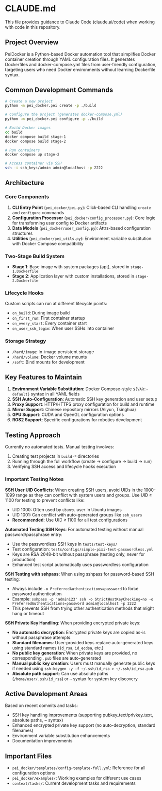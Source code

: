 # CLAUDE.md

This file provides guidance to Claude Code (claude.ai/code) when working with code in this repository.

## Project Overview

PeiDocker is a Python-based Docker automation tool that simplifies Docker container creation through YAML configuration files. It generates Dockerfiles and docker-compose.yml files from user-friendly configuration, targeting users who need Docker environments without learning Dockerfile syntax.

## Common Development Commands

```bash
# Create a new project
python -m pei_docker.pei create -p ./build

# Configure the project (generates docker-compose.yml)
python -m pei_docker.pei configure -p ./build

# Build Docker images
cd build
docker compose build stage-1
docker compose build stage-2

# Run containers
docker compose up stage-2

# Access container via SSH
ssh -i ssh_keys/admin admin@localhost -p 2222
```

## Architecture

### Core Components

1. **CLI Entry Point** (`pei_docker/pei.py`): Click-based CLI handling `create` and `configure` commands
2. **Configuration Processor** (`pei_docker/config_processor.py`): Core logic for transforming user config to Docker artifacts
3. **Data Models** (`pei_docker/user_config.py`): Attrs-based configuration structures
4. **Utilities** (`pei_docker/pei_utils.py`): Environment variable substitution with Docker Compose compatibility

### Two-Stage Build System

- **Stage 1**: Base image with system packages (apt), stored in `stage-1.Dockerfile`
- **Stage 2**: Application layer with custom installations, stored in `stage-2.Dockerfile`

### Lifecycle Hooks

Custom scripts can run at different lifecycle points:
- `on_build`: During image build
- `on_first_run`: First container startup
- `on_every_start`: Every container start
- `on_user_ssh_login`: When user SSHs into container

### Storage Strategy

- `/hard/image`: In-image persistent storage
- `/hard/volume`: Docker volume mounts
- `/soft`: Bind mounts for development

## Key Features to Maintain

1. **Environment Variable Substitution**: Docker Compose-style `${VAR:-default}` syntax in all YAML fields
2. **SSH Auto-Configuration**: Automatic SSH key generation and user setup
3. **Proxy Support**: HTTP/HTTPS proxy configuration for build and runtime
4. **Mirror Support**: Chinese repository mirrors (Aliyun, Tsinghua)
5. **GPU Support**: CUDA and OpenGL configuration options
6. **ROS2 Support**: Specific configurations for robotics development

## Testing Approach

Currently no automated tests. Manual testing involves:
1. Creating test projects in `build-*` directories
2. Running through the full workflow (create → configure → build → run)
3. Verifying SSH access and lifecycle hooks execution

### Important Testing Notes

**SSH User UID Conflicts**: When creating SSH users, avoid UIDs in the 1000-1099 range as they can conflict with system users and groups. Use UID ≥ 1100 for testing to prevent conflicts like:
- UID 1000: Often used by `ubuntu` user in Ubuntu images
- UID 1001: Can conflict with auto-generated groups like `ssh_users`
- **Recommended**: Use UID ≥ 1100 for all test configurations

**Automated Testing SSH Keys**: For automated testing without manual password/passphrase entry:
- Use the passwordless SSH keys in `tests/test-keys/`
- Test configuration: `tests/configs/simple-pixi-test-passwordless.yml`
- Keys are RSA 2048-bit without passphrase (testing only, never for production)
- Enhanced test script automatically uses passwordless configuration

**SSH Testing with sshpass**: When using sshpass for password-based SSH testing:
- Always include `-o PreferredAuthentications=password` to force password authentication
- Example: `sshpass -p 'admin123' ssh -o StrictHostKeyChecking=no -o PreferredAuthentications=password admin@localhost -p 2222`
- This prevents SSH from trying other authentication methods that might hang or timeout

**SSH Private Key Handling**: When providing encrypted private keys:
- **No automatic decryption**: Encrypted private keys are copied as-is without passphrase attempts
- **Standard filenames**: User-provided keys replace auto-generated keys using standard names (`id_rsa`, `id_ecdsa`, etc.)
- **No public key generation**: When private keys are provided, no corresponding `.pub` files are auto-generated
- **Manual public key creation**: Users must manually generate public keys if needed using `ssh-keygen -y -f ~/.ssh/id_rsa > ~/.ssh/id_rsa.pub`
- **Absolute path support**: Can use absolute paths (`/home/user/.ssh/id_rsa`) or `~` syntax for system key discovery

## Active Development Areas

Based on recent commits and tasks:
- SSH key handling improvements (supporting pubkey_text/privkey_text, absolute paths, ~ syntax)
- Enhanced encrypted private key support (no auto-decryption, standard filenames)
- Environment variable substitution enhancements
- Documentation improvements

## Important Files

- `pei_docker/templates/config-template-full.yml`: Reference for all configuration options
- `pei_docker/examples/`: Working examples for different use cases
- `context/tasks/`: Current development tasks and requirements